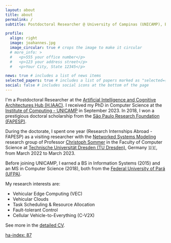 ```yaml
---
layout: about
title: about
permalink: /
subtitle: Postdoctoral Researcher @ University of Campinas (UNICAMP), Brazil 🇧🇷.

profile:
  align: right
  image: joahannes.jpg
  image_circular: true # crops the image to make it circular
  # more_info: >
  #   <p>555 your office number</p>
  #   <p>123 your address street</p>
  #   <p>Your City, State 12345</p>

news: true # includes a list of news items
selected_papers: true # includes a list of papers marked as "selected={true}"
social: false # includes social icons at the bottom of the page
---
```


I'm a Postdoctoral Researcher at the [Artificial Intelligence and Cognitive Architectures Hub (H.IAAC)][7]. I received my PhD in Computer Science at the [Institute of Computing - UNICAMP][1] in September 2023. In 2018, I won a prestigious doctoral scholarship from the [São Paulo Research Foundation (FAPESP)][6].

During the doctorate, I spent one year (Research Internships Abroad - FAPESP) as a visiting researcher with the [Networked Systems Modeling][3] research group of Professor [Christoph Sommer][5] in the Faculty of Computer Science at [Technische Universität Dresden (TU Dresden)][4], Germany 🇩🇪, from March 2022 to March 2023.

Before joining UNICAMP, I earned a BS in Information Systems (2015) and an MS in Computer Science (2018), both from the [Federal University of Pará (UFPA)][2].

My research interests are:

* Vehicular Edge Computing (VEC)
* Vehicular Clouds
* Task Scheduling & Resource Allocation
* Fault-tolerant Control
* Cellular Vehicle-to-Everything (C-V2X)

See more in the [detailed CV](http://lattes.cnpq.br/4761632587625158).

[ha-index: 87](https://www.irif.fr/~haberm/haindex.html)

[1]: https://ic.unicamp.br/en/
[2]: https://ppgcc.propesp.ufpa.br/
[3]: https://www.cms-labs.org/
[4]: https://tu-dresden.de/ing/informatik
[5]: https://www.cms-labs.org/people/sommer/
[6]: https://fapesp.br/
[7]: https://hiaac.unicamp.br/en/